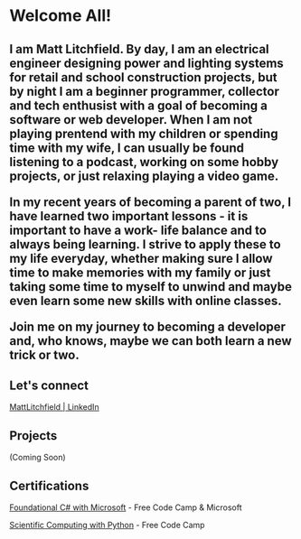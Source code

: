 <h1> Welcome All!</h1>
<h2>I am Matt Litchfield. By day, I am an electrical engineer designing power and lighting systems for retail and school construction projects, but by night I am a beginner programmer, collector and tech enthusist with a goal of becoming a software or web developer. When I am not playing prentend with my children or spending time with my wife, I can usually be found listening to a podcast, working on some hobby projects, or just relaxing playing a video game.

In my recent years of becoming a parent of two, I have learned two important lessons - it is important to have a work- life balance and to always being learning. I strive to apply these to my life everyday, whether making sure I allow time to make memories with my family or just taking some time to myself to unwind and maybe even learn some new skills with online classes.

Join me on my journey to becoming a developer and, who knows, maybe we can both learn a new trick or two.</h2>

<h2> Let's connect</h2>
<p><a href="https://www.linkedin.com/in/matt-litchfield-ee">MattLitchfield | LinkedIn</a></p>


<h2>Projects</h2>
<p>(Coming Soon)</p>

<h2>Certifications</h2>
<p><a href="https://www.freecodecamp.org/certification/mlitchfield/foundational-c-sharp-with-microsoft">Foundational C# with Microsoft</a> - Free Code Camp & Microsoft</p>
<p><a href="https://www.freecodecamp.org/certification/mlitchfield/scientific-computing-with-python-v7">Scientific Computing with Python</a> - Free Code Camp</p>
